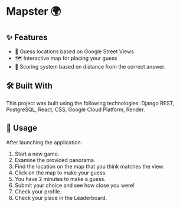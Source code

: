 # Mapster 🌍

## ✨ Features

* 📍 Guess locations based on Google Street Views
* 🗺️ Interactive map for placing your guess
* 💯 Scoring system based on distance from the correct answer.

## 🛠️ Built With

This project was built using the following technologies: Django REST, PostgreSQL, React, CSS, Google Cloud Platform, Render.

## 📖 Usage

After launching the application:
1.  Start a new game.
2.  Examine the provided panorama.
3.  Find the location on the map that you think matches the view.
4.  Click on the map to make your guess.
5.  You have 2 minutes to make a guess.
6.  Submit your choice and see how close you were!
7.  Check your profile.
8.  Check your place in the Leaderboard.
